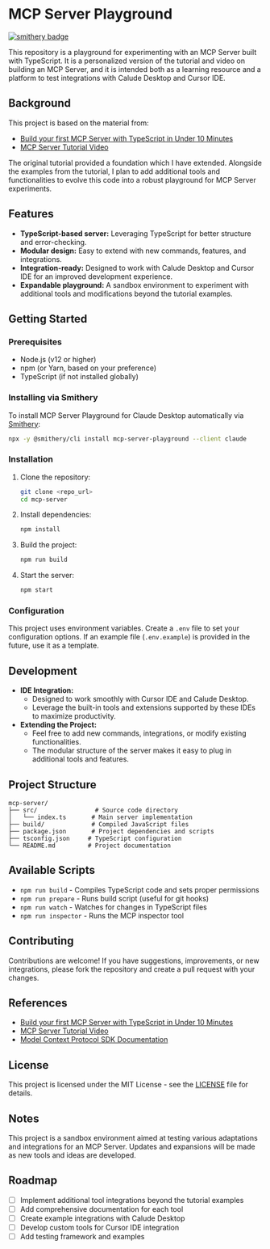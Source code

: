 # MCP Server Playground

[![smithery badge](https://smithery.ai/badge/mcp-server-playground)](https://smithery.ai/server/mcp-server-playground)

This repository is a playground for experimenting with an MCP Server built with TypeScript. It is a personalized version of the tutorial and video on building an MCP Server, and it is intended both as a learning resource and a platform to test integrations with Calude Desktop and Cursor IDE.

## Background

This project is based on the material from:
- [Build your first MCP Server with TypeScript in Under 10 Minutes](https://hackteam.io/blog/build-your-first-mcp-server-with-typescript-in-under-10-minutes/)
- [MCP Server Tutorial Video](https://www.youtube.com/watch?v=8m-O_KiHRjk)

The original tutorial provided a foundation which I have extended. Alongside the examples from the tutorial, I plan to add additional tools and functionalities to evolve this code into a robust playground for MCP Server experiments.

## Features

- **TypeScript-based server:** Leveraging TypeScript for better structure and error-checking.
- **Modular design:** Easy to extend with new commands, features, and integrations.
- **Integration-ready:** Designed to work with Calude Desktop and Cursor IDE for an improved development experience.
- **Expandable playground:** A sandbox environment to experiment with additional tools and modifications beyond the tutorial examples.

## Getting Started

### Prerequisites

- Node.js (v12 or higher)
- npm (or Yarn, based on your preference)
- TypeScript (if not installed globally)

### Installing via Smithery

To install MCP Server Playground for Claude Desktop automatically via [Smithery](https://smithery.ai/server/@psaboia/mcp-server-example):

```bash
npx -y @smithery/cli install mcp-server-playground --client claude
```

### Installation

1. Clone the repository:
   ```bash
   git clone <repo_url>
   cd mcp-server
   ```
2. Install dependencies:
   ```bash
   npm install
   ```
3. Build the project:
   ```bash
   npm run build
   ```
4. Start the server:
   ```bash
   npm start
   ```

### Configuration

This project uses environment variables. Create a `.env` file to set your configuration options. If an example file (`.env.example`) is provided in the future, use it as a template.

## Development

- **IDE Integration:**
   - Designed to work smoothly with Cursor IDE and Calude Desktop.
   - Leverage the built-in tools and extensions supported by these IDEs to maximize productivity.
- **Extending the Project:**
   - Feel free to add new commands, integrations, or modify existing functionalities.
   - The modular structure of the server makes it easy to plug in additional tools and features.

## Project Structure

```
mcp-server/
├── src/                # Source code directory
│   └── index.ts       # Main server implementation
├── build/             # Compiled JavaScript files
├── package.json       # Project dependencies and scripts
├── tsconfig.json     # TypeScript configuration
└── README.md         # Project documentation
```

## Available Scripts

- `npm run build` - Compiles TypeScript code and sets proper permissions
- `npm run prepare` - Runs build script (useful for git hooks)
- `npm run watch` - Watches for changes in TypeScript files
- `npm run inspector` - Runs the MCP inspector tool

## Contributing

Contributions are welcome! If you have suggestions, improvements, or new integrations, please fork the repository and create a pull request with your changes.

## References

- [Build your first MCP Server with TypeScript in Under 10 Minutes](https://hackteam.io/blog/build-your-first-mcp-server-with-typescript-in-under-10-minutes/)
- [MCP Server Tutorial Video](https://www.youtube.com/watch?v=8m-O_KiHRjk)
- [Model Context Protocol SDK Documentation](https://www.npmjs.com/package/@modelcontextprotocol/sdk)

## License

This project is licensed under the MIT License - see the [LICENSE](LICENSE) file for details.

## Notes

This project is a sandbox environment aimed at testing various adaptations and integrations for an MCP Server. Updates and expansions will be made as new tools and ideas are developed.

## Roadmap

- [ ] Implement additional tool integrations beyond the tutorial examples
- [ ] Add comprehensive documentation for each tool
- [ ] Create example integrations with Calude Desktop
- [ ] Develop custom tools for Cursor IDE integration
- [ ] Add testing framework and examples
